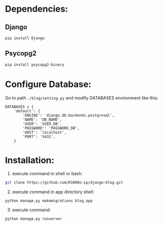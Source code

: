 # Dependencies:

## Django

```bash 
pip install Django
```

## Psycopg2

```bash 
pip install psycopg2-binary
```

# Configure Database:

Go to path `./blog/setting.py` and modify DATABASES environment like this:

```python:
DATABASES = {
    'default': {
        'ENGINE': 'django.db.backends.postgresql',
        'NAME': 'DB_NAME',
        'USER': 'USER_DB',
        'PASSWORD': 'PASSWORD_DB',
        'HOST': 'localhost',
        'PORT': '5432',
    }
```

# Installation:

1. execute command in shell or bash: 
```bash 
git clone https://github.com/K1000o-Lp/django-blog.git
```
2. execute command in app directory shell: 
```bash: 
python manage.py makemigrations blog_app
```
3. execute command: 
```bash: 
python manage.py runserver
```